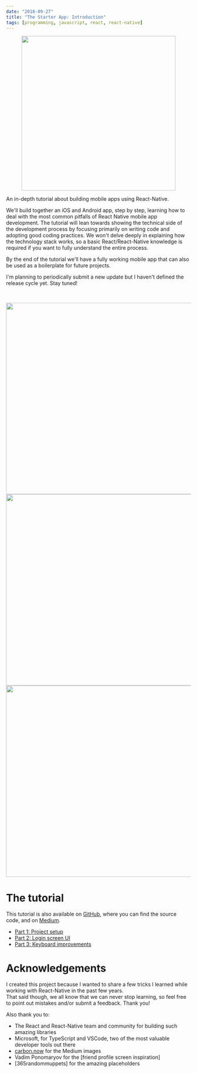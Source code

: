 ```yaml
---
date: "2018-09-27"
title: "The Starter App: Introduction"
tags: [programming, javascript, react, react-native]
---
```


<p align="center">
<img src="https://github.com/mmazzarolo/the-starter-app/blob/master/.github/logo-extra-wide.png?raw=true" height="420"></img>
</p>

An in-depth tutorial about building mobile apps using React-Native.

We'll build together an iOS and Android app, step by step, learning how to deal with the most common pitfalls of React Native mobile app development.
The tutorial will lean towards showing the technical side of the development process by focusing primarily on writing code and adopting good coding practices. We won't delve deeply in explaining how the technology stack works, so a basic React/React-Native knowledge is required if you want to fully understand the entire process.

By the end of the tutorial we'll have a fully working mobile app that can also be used as a boilerplate for future projects.

I'm planning to periodically submit a new update but I haven't defined the release cycle yet. Stay tuned!

<br />

<p align="center">
<img src="https://github.com/mmazzarolo/the-starter-app/blob/master/.github/00-screenshot-1.png?raw=true" height="520" style="height:520px"></img>
<img src="https://github.com/mmazzarolo/the-starter-app/blob/master/.github/00-screenshot-2.png?raw=true" height="520" style="height:520px"></img>
<img src="https://github.com/mmazzarolo/the-starter-app/blob/master/.github/00-screenshot-3.png?raw=true" height="520" style="height:520px" style="height:520px"></img>
</p>

# The tutorial

This tutorial is also available on [GitHub], where you can find the source code, and on [Medium].

- [Part 1: Project setup]
- [Part 2: Login screen UI]
- [Part 3: Keyboard improvements]

# Acknowledgements

I created this project because I wanted to share a few tricks I learned while working with React-Native in the past few years.  
That said though, we all know that we can never stop learning, so feel free to point out mistakes and/or submit a feedback. Thank you!

Also thank you to:

- The React and React-Native team and community for building such amazing libraries
- Microsoft, for TypeScript and VSCode, two of the most valuable developer tools out there
- [carbon.now] for the Medium images
- Vadim Ponomaryov for the [friend profile screen inspiration]
- [365randommuppets] for the amazing placeholders


[github]: https://github.com/mmazzarolo/the-starter-app
[medium]: https://medium.com/@mmazzarolo/the-starter-app-introduction-3ead074cc589
[carbon.now]: https://carbon.now.sh
[part 1: project setup]: https://mmazzarolo.com/blog/2018-09-28-the-starter-app-project-setup
[part 2: login screen ui]: https://mmazzarolo.com/blog/2018-09-29-the-starter-app-login-screen-ui
[part 3: keyboard improvements]: https://mmazzarolo.com/blog/2018-09-30-the-starter-app-keyboard-improvements
[365randommuppets:]: https://365randommuppets.wordpress.com/
[friend profile scren inspiration]: https://dribbble.com/shots/3164077-Lanespotter-App-User-Profile
